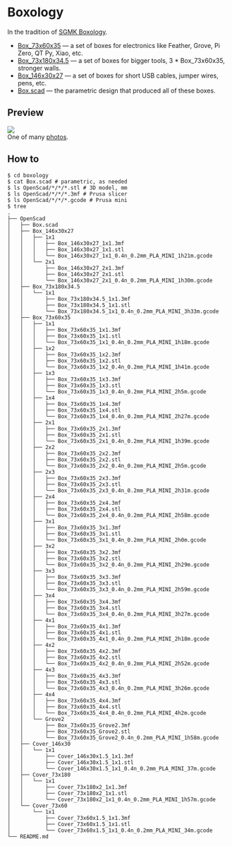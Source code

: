 # Boxology
In the tradition of [SGMK Boxology](https://wiki.sgmk-ssam.ch/index.php/Boxology).

- [Box_73x60x35](OpenScad/Box_73x60x35) — a set of boxes for electronics like Feather, Grove, Pi Zero, QT Py, Xiao, etc.
- [Box_73x180x34.5](OpenScad/Box_73x180x34.5) — a set of boxes for bigger tools, 3 * Box_73x60x35, stronger walls.
- [Box_146x30x27](OpenScad/Box_146x30x27) — a set of boxes for short USB cables, jumper wires, pens, etc.
- [Box.scad](OpenScad/Box.scad) — the parametric design that produced all of these boxes.

## Preview
<img src="https://live.staticflickr.com/65535/54169023418_5afeb15fe2.jpg"/><br/>
One of many [photos](https://flickr.com/photos/tamberg/albums/72177720322230844/with/54153425718).

## How to
```console
$ cd boxology
$ cat Box.scad # parametric, as needed
$ ls OpenScad/*/*/*.stl # 3D model, mm
$ ls OpenScad/*/*/*.3mf # Prusa slicer
$ ls OpenScad/*/*/*.gcode # Prusa mini
$ tree
.
├── OpenScad
│   ├── Box.scad
│   ├── Box_146x30x27
│   │   ├── 1x1
│   │   │   ├── Box_146x30x27_1x1.3mf
│   │   │   ├── Box_146x30x27_1x1.stl
│   │   │   └── Box_146x30x27_1x1_0.4n_0.2mm_PLA_MINI_1h21m.gcode
│   │   └── 2x1
│   │       ├── Box_146x30x27_2x1.3mf
│   │       ├── Box_146x30x27_2x1.stl
│   │       └── Box_146x30x27_2x1_0.4n_0.2mm_PLA_MINI_1h30m.gcode
│   ├── Box_73x180x34.5
│   │   └── 1x1
│   │       ├── Box_73x180x34.5_1x1.3mf
│   │       ├── Box_73x180x34.5_1x1.stl
│   │       └── Box_73x180x34.5_1x1_0.4n_0.2mm_PLA_MINI_3h33m.gcode
│   ├── Box_73x60x35
│   │   ├── 1x1
│   │   │   ├── Box_73x60x35_1x1.3mf
│   │   │   ├── Box_73x60x35_1x1.stl
│   │   │   └── Box_73x60x35_1x1_0.4n_0.2mm_PLA_MINI_1h18m.gcode
│   │   ├── 1x2
│   │   │   ├── Box_73x60x35_1x2.3mf
│   │   │   ├── Box_73x60x35_1x2.stl
│   │   │   └── Box_73x60x35_1x2_0.4n_0.2mm_PLA_MINI_1h41m.gcode
│   │   ├── 1x3
│   │   │   ├── Box_73x60x35_1x3.3mf
│   │   │   ├── Box_73x60x35_1x3.stl
│   │   │   └── Box_73x60x35_1x3_0.4n_0.2mm_PLA_MINI_2h5m.gcode
│   │   ├── 1x4
│   │   │   ├── Box_73x60x35_1x4.3mf
│   │   │   ├── Box_73x60x35_1x4.stl
│   │   │   └── Box_73x60x35_1x4_0.4n_0.2mm_PLA_MINI_2h27m.gcode
│   │   ├── 2x1
│   │   │   ├── Box_73x60x35_2x1.3mf
│   │   │   ├── Box_73x60x35_2x1.stl
│   │   │   └── Box_73x60x35_2x1_0.4n_0.2mm_PLA_MINI_1h39m.gcode
│   │   ├── 2x2
│   │   │   ├── Box_73x60x35_2x2.3mf
│   │   │   ├── Box_73x60x35_2x2.stl
│   │   │   └── Box_73x60x35_2x2_0.4n_0.2mm_PLA_MINI_2h5m.gcode
│   │   ├── 2x3
│   │   │   ├── Box_73x60x35_2x3.3mf
│   │   │   ├── Box_73x60x35_2x3.stl
│   │   │   └── Box_73x60x35_2x3_0.4n_0.2mm_PLA_MINI_2h31m.gcode
│   │   ├── 2x4
│   │   │   ├── Box_73x60x35_2x4.3mf
│   │   │   ├── Box_73x60x35_2x4.stl
│   │   │   └── Box_73x60x35_2x4_0.4n_0.2mm_PLA_MINI_2h58m.gcode
│   │   ├── 3x1
│   │   │   ├── Box_73x60x35_3x1.3mf
│   │   │   ├── Box_73x60x35_3x1.stl
│   │   │   └── Box_73x60x35_3x1_0.4n_0.2mm_PLA_MINI_2h0m.gcode
│   │   ├── 3x2
│   │   │   ├── Box_73x60x35_3x2.3mf
│   │   │   ├── Box_73x60x35_3x2.stl
│   │   │   └── Box_73x60x35_3x2_0.4n_0.2mm_PLA_MINI_2h29m.gcode
│   │   ├── 3x3
│   │   │   ├── Box_73x60x35_3x3.3mf
│   │   │   ├── Box_73x60x35_3x3.stl
│   │   │   └── Box_73x60x35_3x3_0.4n_0.2mm_PLA_MINI_2h59m.gcode
│   │   ├── 3x4
│   │   │   ├── Box_73x60x35_3x4.3mf
│   │   │   ├── Box_73x60x35_3x4.stl
│   │   │   └── Box_73x60x35_3x4_0.4n_0.2mm_PLA_MINI_3h27m.gcode
│   │   ├── 4x1
│   │   │   ├── Box_73x60x35_4x1.3mf
│   │   │   ├── Box_73x60x35_4x1.stl
│   │   │   └── Box_73x60x35_4x1_0.4n_0.2mm_PLA_MINI_2h18m.gcode
│   │   ├── 4x2
│   │   │   ├── Box_73x60x35_4x2.3mf
│   │   │   ├── Box_73x60x35_4x2.stl
│   │   │   └── Box_73x60x35_4x2_0.4n_0.2mm_PLA_MINI_2h52m.gcode
│   │   ├── 4x3
│   │   │   ├── Box_73x60x35_4x3.3mf
│   │   │   ├── Box_73x60x35_4x3.stl
│   │   │   └── Box_73x60x35_4x3_0.4n_0.2mm_PLA_MINI_3h26m.gcode
│   │   ├── 4x4
│   │   │   ├── Box_73x60x35_4x4.3mf
│   │   │   ├── Box_73x60x35_4x4.stl
│   │   │   └── Box_73x60x35_4x4_0.4n_0.2mm_PLA_MINI_4h2m.gcode
│   │   └── Grove2
│   │       ├── Box_73x60x35_Grove2.3mf
│   │       ├── Box_73x60x35_Grove2.stl
│   │       └── Box_73x60x35_Grove2_0.4n_0.2mm_PLA_MINI_1h58m.gcode
│   ├── Cover_146x30
│   │   └── 1x1
│   │       ├── Cover_146x30x1.5_1x1.3mf
│   │       ├── Cover_146x30x1.5_1x1.stl
│   │       └── Cover_146x30x1.5_1x1_0.4n_0.2mm_PLA_MINI_37m.gcode
│   ├── Cover_73x180
│   │   └── 1x1
│   │       ├── Cover_73x180x2_1x1.3mf
│   │       ├── Cover_73x180x2_1x1.stl
│   │       └── Cover_73x180x2_1x1_0.4n_0.2mm_PLA_MINI_1h57m.gcode
│   └── Cover_73x60
│       └── 1x1
│           ├── Cover_73x60x1.5_1x1.3mf
│           ├── Cover_73x60x1.5_1x1.stl
│           └── Cover_73x60x1.5_1x1_0.4n_0.2mm_PLA_MINI_34m.gcode
└── README.md
```
